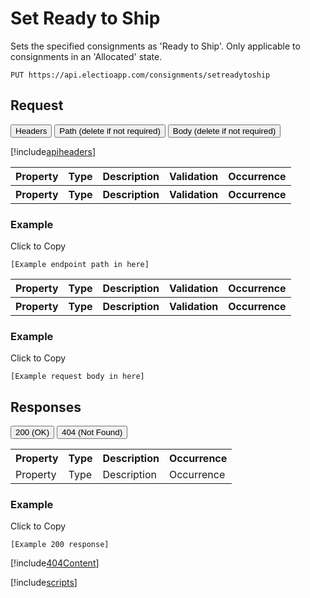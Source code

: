 # Set Ready to Ship

Sets the specified consignments as 'Ready to Ship'. Only applicable to consignments in an 'Allocated' state.

`PUT https://api.electioapp.com/consignments/setreadytoship`

## Request

<div class="tab">
    <button class="requestTabLinks" onclick="openRequestTab(event, 'headers')">Headers</button>
    <button class="requestTabLinks" onclick="openRequestTab(event, 'path')" id="defaultRequest">Path (delete if not required)</button>
    <button class="requestTabLinks" onclick="openRequestTab(event, 'body')">Body (delete if not required)</button>
</div>

<div id="headers"  class="requestTabContent">

[!include[apiheaders](../includes/apiheaders.md)]

</div>

<div id="path"  class="requestTabContent">

<table>
    <tr>
        <th>Property</th>
        <th>Type</th>
        <th>Description</th>
        <th>Validation</th>
        <th>Occurrence</th>
    </tr>
    <tr>
        <th>Property</th>
        <th>Type</th>
        <th>Description</th>
        <th>Validation</th>
        <th>Occurrence</th>
    </tr>
</table> 

<div class="copyheader">

### Example
<div class="copybutton" onclick="CopyToClipboard('pathExample')">Click to Copy</div>

</div>

<div id="pathExample" class="copycontent"onclick="CopyToClipboard('pathExample')">

```
[Example endpoint path in here]
```
</div>

</div>

<div id="body"  class="requestTabContent">

<table>
    <tr>
        <th>Property</th>
        <th>Type</th>
        <th>Description</th>
        <th>Validation</th>
        <th>Occurrence</th>
    </tr>
    <tr>
        <th>Property</th>
        <th>Type</th>
        <th>Description</th>
        <th>Validation</th>
        <th>Occurrence</th>
    </tr>
</table> 

<div class="copyheader">

### Example
<div class="copybutton" onclick="CopyToClipboard('bodyExample')">Click to Copy</div>

</div>

<div id="bodyExample" class="copycontent"onclick="CopyToClipboard('bodyExample')">

```
[Example request body in here]
```
</div>

</div>

## Responses

<div class="tab">
  <button class="responseTabLinks" onclick="openCity(event, '200')" id="defaultResponse">200 (OK)</button>
  <button class="responseTabLinks" onclick="openCity(event, '404')">404 (Not Found)</button>
</div>

<div id="200"  class="responseTabContent">

<table>
    <tr>
        <th>Property</th>
        <th>Type</th>
        <th>Description</th>
        <th>Occurrence</th>
    </tr>
    <tr>
        <td>Property</td>
        <td>Type</td>
        <td>Description</td>
        <td>Occurrence</td>
    </tr> 
</table> 

<div class="copyheader">
    
<h3>Example</h3>
<div class="copybutton" onclick="CopyToClipboard('200example')">Click to Copy</div>

</div>

<div id="200example" class="copycontent" onclick="CopyToClipboard('200example')">

```
[Example 200 response]
```
</div>

</div>

<div id="404"  class="responseTabContent">

[!include[404Content](../includes/404Content.md)]

</div>

<!-- Include for tab and copy scripts. DO NOT DELETE THE BELOW -->

[!include[scripts](../includes/scripts.md)]